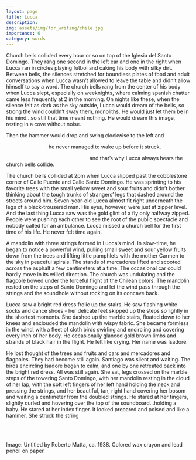 ```yaml
---
layout: page
title: Lucca
description: 
img: assets/img/for_writing/chile.jpg
importance: 6
category: words
---
```


Church bells collided every hour or so on top of the Iglesia del Santo Domingo. They rang one second in the left ear and one in the right when Lucca ran in circles playing fύtbol and caking his body with silky dirt. Between bells, the silences stretched for boundless plates of food and adult conversations when Lucca wasn’t allowed to leave the table and didn’t allow himself to say a word. The church bells rang from the center of his body when Lucca slept, especially on weeknights, where calming spanish chatter came less frequently at 2 in the morning. On nights like these, when the silence felt as dark as the sky outside, Lucca would dream of the bells, so strong the wind couldn’t sway them, monoliths. He would just let them be in his mind…so still that time meant nothing. He would dream this image, resting in a cove without noise.

Then the hammer would drop and swing clockwise to the left and

&emsp;&emsp;&emsp;&emsp;&emsp;&emsp;&emsp;&emsp; he never managed to wake up before it struck.

&emsp;&emsp;&emsp;&emsp;&emsp;&emsp;&emsp;&emsp;&emsp;&emsp;&emsp;&emsp;&emsp;&emsp;&emsp;&emsp; and that’s why Lucca always hears the church bells collide.
 
The church bells collided at 2pm when Lucca slipped past the cobblestone corner of Calle Puente and Calle Santo Domingo. He was sprinting to his favorite trees with the small yellow sweet and sour fruits and didn’t bother thinking about the tough trunks of strangers’ legs that dashed around the streets around him. Seven-year-old Lucca almost fit right underneath the legs of a black-trousered man. His eyes, however, were just at zipper level. And the last thing Lucca saw was the gold glint of a fly only halfway zipped.
People were pushing each other to see the root of the public spectacle and nobody called for an ambulance. Lucca missed a church bell for the first time of his life. He never felt time again.
 
A mandolin with three strings formed in Lucca’s mind. In slow-time, he began to notice a powerful wind, pulling small sweet and sour yellow fruits down from the trees and lifting little pamphlets with the mother Carmen to the sky in peaceful spirals. The stands of mercadores lifted and scooted across the asphalt a few centimeters at a time. The occasional car could hardly move in its willed direction. The church was undulating and the flagpole bowed under the forceful flight of the Chilean colors. The mandolin rested on the steps of Santo Domingo and let the wind pass through the strings and the soundhole without rocking on its concave back.

Lucca saw a bright red dress frolic up the stairs. He saw flashing white socks and dance shoes - her delicate feet skipped up the steps so lightly in the shortest moments. She dashed up the marble stairs, floated down to her knees and enclouded the mandolin with wispy fabric. She became formless in the wind, with a fleet of cloth birds swirling and encircling and covering every inch of her body. He occasionally glanced gold brown limbs and strands of black hair in the flight. He felt like crying. Her name was Isadore.

He lost thought of the trees and fruits and cars and mercadores and flagpoles. They had become still again. Santiago was silent and waiting. The birds encircling Isadore began to calm, and one by one retreated back into the bright red dress. All was still again. She sat, legs crossed on the marble steps of the towering Santo Domingo, with her mandolin resting in the cloud of her lap, with the soft left fingers of her left hand holding the neck and pressing the strings, and her beautiful, tan, right hand covering her bosom and waiting a centimeter from the doubled strings. He stared at her fingers, slightly curled and hovering over the top of the soundboard…holding a baby. He stared at her index finger. It looked prepared and poised and like a hammer.
She struck the string

<br/><br/>

Image: Untitled by Roberto Matta, ca. 1938. Colored wax crayon and lead pencil on paper. 